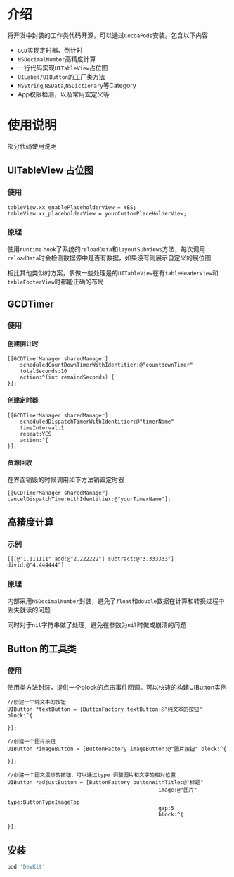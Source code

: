 # 介绍
将开发中封装的工作类代码开源，可以通过`CocoaPods`安装。包含以下内容
* `GCD`实现定时器、倒计时
* `NSDecimalNumber`高精度计算
* 一行代码实现`UITableView`占位图
* `UILabel/UIButton`的工厂类方法
* `NSString`,`NSData`,`NSDictionary`等Category
* App权限检测，以及常用宏定义等


# 使用说明
部分代码使用说明

## UITableView 占位图

### 使用

```
tableView.xx_enablePlaceholderView = YES;
tableView.xx_placeholderView = yourCustomPlaceHolderView;
```

### 原理

使用`runtime` `hook`了系统的`reloadData`和`layoutSubviews`方法，每次调用`reloadData`时会检测数据源中是否有数据，如果没有则展示自定义的展位图

相比其他类似的方案，多做一些处理是的`UITableView`在有`tableHeaderView`和`tableFooterView`时都能正确的布局

## GCDTimer

### 使用

#### 创建倒计时

```
[[GCDTimerManager sharedManager]    
    scheduledCountDownTimerWithIdentitier:@"countdownTimer" 
    totalSeconds:10 
    action:^(int remaindSeconds) {        
}];
```

#### 创建定时器

```
[[GCDTimerManager sharedManager]   
    scheduledDispatchTimerWithIdentitier:@"timerName" 
    timeInterval:1 
    repeat:YES 
    action:^{
}];
```

#### 资源回收
在界面销毁的时候调用如下方法销毁定时器
```
[[GCDTimerManager sharedManager] cancelDispatchTimerWithIdentitier:@"yourTimerName"];
```

## 高精度计算

### 示例
```
[[[@"1.111111" add:@"2.222222"] subtract:@"3.333333"] divid:@"4.444444"]
```

### 原理
内部采用`NSDecimalNumber`封装，避免了`float`和`double`数据在计算和转换过程中丢失就读的问题

同时对于`nil`字符串做了处理，避免在参数为`nil`时做成崩溃的问题

## Button 的工具类

### 使用
使用类方法封装，提供一个block的点击事件回调。可以快速的构建UIButton实例
```
//创建一个纯文本的按钮
UIButton *textButton = [ButtonFactory textButton:@"纯文本的按钮" block:^{
        
}];

//创建一个图片按钮    
UIButton *imageButton = [ButtonFactory imageButton:@"图片按钮" block:^{
        
}];

//创建一个图文混排的按钮，可以通过type 调整图片和文字的相对位置    
UIButton *adjustButton = [ButtonFactory buttonWithTitle:@"标题" 
                                                image:@"图片" 
                                                type:ButtonTypeImageTop 
                                                gap:5 
                                                block:^{
        
}];
```



## 安装

```ruby
pod 'DevKit'
```




